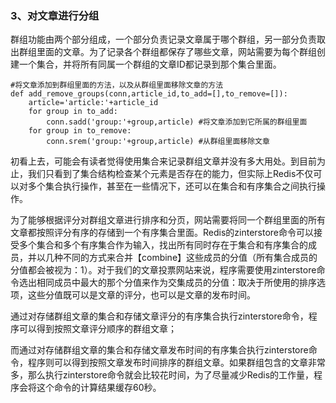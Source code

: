 ### 3、对文章进行分组

群组功能由两个部分组成，一个部分负责记录文章属于哪个群组，另一部分负责取出群组里面的文章。为了记录各个群组都保存了哪些文章，网站需要为每个群组创建一个集合，并将所有同属一个群组的文章ID都记录到那个集合里面。

```
#将文章添加到群组里面的方法，以及从群组里面移除文章的方法
def add_remove_groups(conn,article_id,to_add=[],to_remove=[]):
    article='article:'+article_id
    for group in to_add:
        conn.sadd('group:'+group,article) #将文章添加到它所属的群组里面
    for group in to_remove:
        conn.srem('group:'+group,article) #从群组里面移除文章
```

初看上去，可能会有读者觉得使用集合来记录群组文章并没有多大用处。到目前为止，我们只看到了集合结构检查某个元素是否存在的能力，但实际上Redis不仅可以对多个集合执行操作，甚至在一些情况下，还可以在集合和有序集合之间执行操作。

为了能够根据评分对群组文章进行排序和分页，网站需要将同一个群组里面的所有文章都按照评分有序的存储到一个有序集合里面。Redis的zinterstore命令可以接受多个集合和多个有序集合作为输入，找出所有同时存在于集合和有序集合的成员，并以几种不同的方式来合并【combine】这些成员的分值（所有集合成员的分值都会被视为：1）。对于我们的文章投票网站来说，程序需要使用zinterstore命令选出相同成员中最大的那个分值来作为交集成员的分值：取决于所使用的排序选项，这些分值既可以是文章的评分，也可以是文章的发布时间。

通过对存储群组文章的集合和存储文章评分的有序集合执行zinterstore命令，程序可以得到按照文章评分顺序的群组文章；

而通过对存储群组文章的集合和存储文章发布时间的有序集合执行zinterstore命令，程序则可以得到按照文章发布时间排序的群组文章。如果群组包含的文章非常多，那么执行zinterstore命令就会比较花时间，为了尽量减少Redis的工作量，程序会将这个命令的计算结果缓存60秒。

```

```

